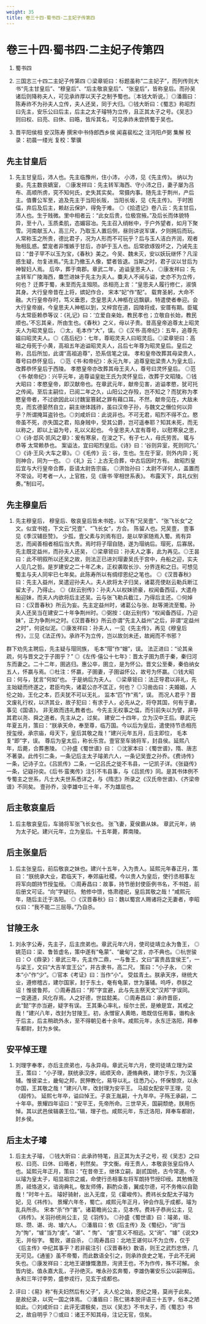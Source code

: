 ```yaml
---
weight: 35
title: 卷三十四·蜀书四·二主妃子传第四
---
```


# 卷三十四·蜀书四·二主妃子传第四

1. <span id="卷三十四·蜀书四·二主妃子传第四-1"></span>
蜀书四

2. <span id="卷三十四·蜀书四·二主妃子传第四-2"></span>
三国志三十四二主妃子传第四
<span class="c1">◎梁章钜曰：标题虽称“二主妃子”，而列传则大书“先主甘皇后”、“穆皇后”、“后主敬哀皇后”、“张皇后”，皆称皇后。而孙吴诸后则降称夫人，可见承祚厚以天子之制予蜀也。〖本钱大昕说。〗◎潘眉曰：陈寿祚不为孙夫人立传，夫人还吴，同于大归。◎钱大昕曰：《蜀志》称昭烈曰先主，安乐公曰后主，后主之太子璿特为立传，且正其太子之号。《吴志》则曰权、曰亮、曰休、曰晧，皆斥其名，可见承祚未尝侪蜀于吴也。</span>

3. <span id="卷三十四·蜀书四·二主妃子传第四-3"></span>
晋平阳侯相 安汉陈寿 撰宋中书侍郎西乡侯 闻喜裴松之 注沔阳卢弼 集解
<span class="c1">校录：初晨一缕光</span>
<span class="c1">复校：擎骥</span>

## 先主甘皇后

1. <span id="卷三十四·蜀书四·二主妃子传第四-先主甘皇后-1"></span>
先主甘皇后，沛人也。先主临豫州，住小沛，
<span class="c1">小沛，见《先主传》。</span>
纳以为妾。先主数丧嫡室，
<span class="c1">◎康发祥曰：先主转军海西、守小沛之日，妻子屡为吕布、高顺所虏，究不知何氏，史失其实矣。</span>
常摄内事。随先主于荆州，产后主。值曹公军至，追及先主于当阳长阪，
<span class="c1">当阳长坂，见《先主传》。</span>
于时困偪，弃后及后主，赖赵云保护，得免于难。
<span class="c1">◎《拾遗记》卷八云：先主甘后，沛人也。生于贱微。里中相者云：“此女后贵，位极宫掖。”及后长而体貌特异，至十八，玉质柔肌，态媚容冶。先主召入绡帐中，于户外望者，如月下聚雪。河南献玉人，高三尺，乃取玉人置后侧，昼则讲说军谋，夕则拥后而玩。人常称玉之所贵，德比君子，况为人形而不可玩乎？后与玉人洁白齐润，观者殆相乱惑。嬖宠者非惟嫉于甘后，亦妒于玉人也。后常欲琢毁坏之，乃诫先主曰：“昔子罕不以玉为宝，《春秋》美之。今吴、魏未灭，安以妖玩继怀？凡淫惑生疑，勿复进焉。”先主乃撤玉人像，嬖者皆退。当斯之时，君子议以甘后为神智妇人焉。</span>
后卒，葬于南郡。章武二年，追谥皇思夫人，
<span class="c1">◎康发祥曰：先主转军广陵海西，麋竺进妹于先主为夫人。麋夫人不闻与谥，史亦不为立传，何也？</span>
迁葬于蜀，未至而先主殂陨。丞相亮上言：“皇思夫人履行修仁，淑慎其身。大行皇帝昔在上将，嫔妃作合，
<span class="c1">宋本“妃”作“配”。</span>
载育圣躬，大命不融。大行皇帝存时，笃义垂恩，念皇思夫人神柩在远飘飖，特遣使者奉迎。会大行皇帝崩，今皇思夫人神柩以到，又梓宫在道，园陵将成，安厝有期。臣辄与太常臣赖恭等议：《礼记》曰：‘立爱自亲始，教民孝也；立敬自长始，教民顺也。’不忘其亲，所由生也。《春秋》之义，母以子贵。昔高皇帝追尊太上昭灵夫人为昭灵皇后，
<span class="c1">◎太，毛本作“大”，误。◎《汉书·高帝纪》：五年，追尊先媪曰昭灵夫人。◎《高后纪》：七年，尊昭灵夫人曰昭灵后。◎梁章钜曰：高祖之母死于小黄，高祖五年追谥昭灵夫人，吕后七年尊为昭灵皇后。皇后之称，吕后所加，此谓“高祖追尊”，恐系信笔之误。</span>
孝和皇帝改葬其母梁贵人，尊号曰恭怀皇后，
<span class="c1">◎范《书·和帝纪》：永元九年，追尊皇妣梁贵人为皇太后，改葬恭怀皇后于西陵。</span>
孝愍皇帝亦改葬其母王夫人，尊号曰灵怀皇后。
<span class="c1">◎范《书·献帝纪》：兴平元年，追尊谥皇妣王氏为灵怀皇后，改葬于文昭陵。◎钱大昭曰：孝愍皇帝，即汉献帝也。在章武元年，献帝见害，追谥孝愍，犹可托之传闻。至后主嗣位，已阅二年之久，山阳公之存殁，岂不知之？而犹称为孝愍皇帝者，不过欲因此以讨魏室篡弑之罪有藉口耳。不然，献帝见在，大敌未克，而玄德晏然自立，嗣主继体践祚，虽曰汉帝子孙，与魏文之僭位何以异乎？所谓掩耳盗铃也。◎刘咸炘曰：此说非也。不可无君，昭烈不得不立。愍帝虽不死，亦失国之君，陷身贼中，受其公爵，岂可遥奉耶？知其未死，而无以称之，即以上谥为号，礼以义起也。</span>
今皇思夫人宜有尊号，以慰寒泉之思，
<span class="c1">◎《诗·邶风·凯风之章》：爰有寒泉，在浚之下。有子七人，母氏劳苦。</span>
辄与恭等
<span class="c1">太常赖恭也。</span>
案谥法，宜曰昭烈皇后。《诗》曰：‘谷则异室，死则同穴。’
<span class="c1">◎《诗·王风·大车之章》。◎《毛传》云：谷，生也。生在于室，则外内异；死则神合，同为一也。</span>
<span class="c1">◎《礼》云：上古无合葬，中古后因时方有。</span>
故昭烈皇后宜与大行皇帝合葬，臣请太尉告宗庙，
<span class="c1">◎洪饴孙曰：太尉不详何人，盖置而不常设。可考者一人，上官胜，见《唐书·宰相世系表》。</span>
布露天下，具礼仪别奏。”制曰可。

## 先主穆皇后

1. <span id="卷三十四·蜀书四·二主妃子传第四-先主穆皇后-1"></span>
先主穆皇后，
<span class="c1">穆皇后、敬哀皇后皆未书姓，以下有“兄吴壹”、“张飞长女”之文。似宜书姓，下文云“兄壹”、“飞长女”，方合。</span>
陈留人也。兄吴壹，
<span class="c1">壹事见《季汉辅臣赞》。</span>
少孤，壹父素与刘焉有旧，是以举家随焉入蜀。焉有异志，而闻善相者相后当大贵。焉时将子瑁自随，遂为瑁纳后。瑁死，后寡居。先主既定益州，而孙夫人还吴，
<span class="c1">◎梁章钜曰：孙夫人之事，此为再见。◎王昙曰：此不明叙所以还吴之故，则法正已进刘瑁妻吴氏于宫中，舟船之迎，实夫人见几之哲。是岁建安之二十年乙未，正权袭取长沙、分界连和之日。可想见蜀主与夫人同牢已七年矣。此陈寿所以有绸缪恩纪之笔也。</span>
<span class="c1">◎《汉晋春秋》曰：先主入益州，吴遣迎孙夫人。夫人欲将太子归吴，诸葛亮使赵云勒兵断江留太子，乃得止。
<span class="c2">◎《赵云别传》：孙夫人以权妹骄豪，权闻备西征，大遣舟船迎妹，而夫人内欲将后主还吴。云与张飞勒兵截江，乃得后主还。◎何焯曰：《汉晋春秋》所云为妄。先主定益州时，诸葛公与张、赵等溯流至蜀。孙夫人还吴当在建安二十年争荆州时。◎弼按：《赵云别传》“权闻备西征，乃迎妹”，正为争荆州之时。《汉晋春秋》所云亦谓“先主入益州”之后，非谓“定益州之时”，何说似泥。◎康发祥曰：孙夫人，一见《先主传》，再见《穆皇后传》，三见《法正传》。承祚不为立传，岂以故剑未还，故阙而不书邪？</span>
</span>
群下劝先主聘后，先主疑与瑁同族，
<span class="c1">毛本“瑁”作“媢”，误。</span>
法正进曰：“论其亲疏，何与晋文之于子圉乎？”
<span class="c1">◎《左传·僖公十七年》：晋太子圉为质于秦，秦归河东而妻之。二十二年，圉逃归。惠公卒，圉立，是为怀公。晋文公至秦，秦伯纳女五人，怀嬴与焉。◎杜注：怀嬴，子圉妻，子圉谥怀公，故号为怀嬴。◎钱大昭曰：何与，犹言“何如”也。</span>
于是纳后为夫人。
<span class="c1">◎梁章钜曰：法正导君以非礼，先主始疑而终遂之，君臣均失，诸葛公亦不匡正，何也？</span>
<span class="c1">◎习凿齿曰：夫婚姻，人伦之始，王化之本，匹夫犹不可以无礼，
<span class="c2">监本“匹”作“焉”，误。</span>
而况人君乎？晋文废礼行权，以济其业，故子犯曰：有求于人，必先从之，将夺其国，何有于妻，
<span class="c2">事见《国语》。</span>
非无故而违礼教者也。今先主无权事之偪，而引前失以为譬，非导其君以尧、舜之道者。先主从之，过矣。</span>
建安二十四年，立为汉中王后。章武元年夏五月，策曰：“朕承天命，奉至尊，临万国。今以后为皇后，遣使持节丞相亮授玺绶，承宗庙，母天下，皇后其敬之哉！”建兴元年五月，后主即位，
<span class="c1">毛本复“即”字，误。</span>
尊后为皇太后，称长乐宫。壹官至车骑将军，封县侯。延熙八年，后薨，合葬惠陵。
<span class="c1">◎孙盛《蜀世谱》曰：
<span class="c2">◎沈家本曰：《蜀世谱》，隋、唐志不著录。此传引二条，一条记后主太子璿弟六人，一条记吴壹之孙乔。《费诗传》一条，记诗子立。《吕凯传》二条，一记吕氏之徙不韦县，一记凯子详。《张嶷传》一条，记嶷孙奕。《后书·蛮夷传》注引不韦县事，与《吕凯传》同。是其书体例不专蜀主之世系，凡士大夫世系悉详之，与《隋志》所录之《汉氏帝世谱》、《齐梁帝谱》不同矣。</span>
壹孙乔，没李雄中三十年，不为雄屈也。</span>

## 后主敬哀皇后

1. <span id="卷三十四·蜀书四·二主妃子传第四-后主敬哀皇后-1"></span>
后主敬哀皇后，车骑将军张飞长女也。
<span class="c1">张飞妻，夏侯霸从妹。</span>
章武元年，纳为太子妃。建兴元年，立为皇后。十五年薨，葬南陵。

## 后主张皇后

1. <span id="卷三十四·蜀书四·二主妃子传第四-后主张皇后-1"></span>
后主张皇后，前后敬哀之妹也。建兴十五年，入为贵人。延熙元年春正月，策曰：“朕统承大业，君临天下，奉郊庙社稷。今以贵人为皇后，使行丞相事左将军向朗持节授玺绶。
<span class="c1">◎周寿昌曰：故事，持节册封使臣例书名，不书姓，前后册文可证。“向”字疑衍。</span>
勉修中馈，恪肃禋祀，皇后其敬之哉！”咸熙元年，随后主迁于洛阳。
<span class="c1">◎《汉晋春秋》曰：魏以蜀宫人赐诸将之无妻者，李昭仪曰：“我不能二三屈辱。”乃自杀。</span>

## 甘陵王永

1. <span id="卷三十四·蜀书四·二主妃子传第四-甘陵王永-1"></span>
刘永字公寿，先主子，后主庶弟也。章武元年六月，使司徒靖立永为鲁王，
<span class="c1">◎姚范曰：梁、鲁皆虚名，策中遂有“龟蒙”、“畿甸”之言，亦不典也。◎杭世骏曰：○《鼎录》：章武三年，先主作二鼎，一与鲁王，文曰“富贵昌宜侯王”，一与梁王，文曰“大吉羊宜王公”，并古隶书，高二尺。</span>
策曰：“小子永，
<span class="c1">◎宋本“小”作“少”。◎官本《考证》曰：当作“小”。</span>
受兹青土。朕承天序，继统大业，遵修稽古，建尔国家，封于东土，奄有龟蒙，世为藩辅。呜呼，恭朕之诏！惟彼鲁邦，
<span class="c1">◎周寿昌曰：“邦”字宜避，此与先主祭天文“汉邦”字误同。</span>
一变適道，风化存焉。人之好德，世兹懿美。
<span class="c1">◎周寿昌曰：承祚晋臣，此“懿”字亦当避，疑字有误。</span>
王其秉心率礼，绥尔士民，是飨是宜，其戒之哉！”建兴八年，改封为甘陵王。初，永憎宦人黄皓，皓既信任用事，谮构永于后主，后主稍疏外永，至不得朝见者十余年。咸熙元年，永东迁洛阳，拜奉车都尉，封为乡侯。

## 安平悼王理

1. <span id="卷三十四·蜀书四·二主妃子传第四-安平悼王理-1"></span>
刘理字奉孝，亦后主庶弟也，与永异母。章武元年六月，使司徒靖立理为梁王，策曰： “小子理，朕统承汉序，祗顺天命，遵脩典秩，建尔于东，为汉藩辅。惟彼梁土，畿甸之邦，民狎教化，易导以礼。往悉乃心，怀保黎庶，以永尔国，王其敬之哉！”建兴八年，改封理为安平王。
<span class="c1">马超女配安平王理，见《超传》。</span>
延熙七年卒，谥曰悼王。子哀王胤嗣，十九年卒。子殇王承嗣，二十年卒。景耀四年诏曰：“安平王，先帝所命。三世早夭，国嗣颓绝，朕用伤悼。其以武邑侯辑袭王位。”辑，理子也。咸熙元年，东迁洛阳，拜奉车都尉，封乡侯。

## 后主太子璿

1. <span id="卷三十四·蜀书四·二主妃子传第四-后主太子璿-1"></span>
后主太子璿，
<span class="c1">◎钱大昕曰：此承祚特笔，且正其为太子之号，视《吴志》之曰权、曰亮、曰休、曰晧者，判然矣。</span>
字文衡。母王贵人，本敬哀张皇后侍人也。延熙元年正月，策曰：“在昔帝王，继体立嗣，副贰国统，古今常道。今以璿为皇太子，昭显祖宗之威，命使行丞相事左将军朗持节授印绶。其勉脩茂质，祗恪道义，谘询典礼，敬友师傅，斟酌众善，翼成尔德，可不务脩以自勖哉！”时年十五。
<span class="c1">璿好骑射，出入无度，见《霍峻传》。费祎长女配太子璿为妃，见《祎传》。</span>
景耀六年冬，蜀亡。咸熙元年正月，钟会作乱于成都，璿为乱兵所杀。
<span class="c1">宋本“杀”作“害”。诸葛瞻尚公主，见本传。费祎子恭尚公主，见《祎传》。关羽孙统尚公主，见《羽传》。</span>
<span class="c1">◎孙盛《蜀世谱》曰：璿弟，瑶、琮、瓒、谌、询、璩六人。
<span class="c2">◎潘眉曰：依《后主传》及《蜀纪》，“询”当为“恂”，“璩”当为“虔”。“谌”、“ 恂”、 “虔”意义不相远。又“询”、“璩”《说文》无，并俗字。</span>
蜀败，谌自杀，
<span class="c2">◎周寿昌曰：北地王谌何以不为立传，仅于《后主传》中纪其事乎？若非裴注引《汉晋春秋》数语，则王之武烈忠愤，几无可见。《通鉴》虽不帝蜀，而此数语全引之，则承祚良史之笔，于此不无阙失也。◎康发祥曰：北地王谌慷慨激昂，洵贤王也，不为作传，殊不可解。</span>
余皆内徙。值永嘉大乱，子孙绝灭。唯永孙玄奔蜀，李雄伪署安乐公以嗣禅后。永和三年讨李势，盛参戎行，见玄于成都也。</span>

2. <span id="卷三十四·蜀书四·二主妃子传第四-后主太子璿-2"></span>
评曰：《易》称“有夫妇然后有父子”，夫人伦之始，恩纪之隆，莫尚于此矣。是故纪录，以究一国之体焉。
<span class="c1">◎潘眉曰：陈仁锡本脱评语三十五字，俗本之陋如此。◎刘咸炘曰：此评无谓极矣，岂以《吴志》不书太子，而《蜀志》书之，故自明乎？◎或曰：诸王不知其母，注记无官，信矣。</span>
